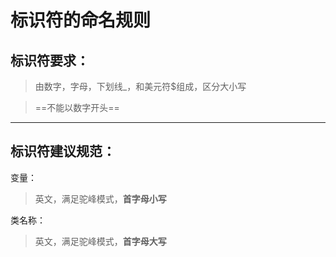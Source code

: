 # 标识符的命名规则
## 标识符要求：
>由数字，字母，下划线_，和美元符$组成，区分大小写

>==不能以数字开头==
---
## 标识符建议规范：
变量：
>英文，满足驼峰模式，**首字母小写**

类名称：
>英文，满足驼峰模式，**首字母大写**

